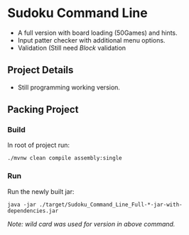 
# Sudoku Command Line
- A full version with board loading (50Games) and hints.
- Input patter checker with additional menu options.
- Validation (Still need *Block* validation
## Project Details
 * Still programming working version.

## Packing Project

### Build

In root of project run:

```
./mvnw clean compile assembly:single
```

### Run

Run the newly built jar:

```
java -jar ./target/Sudoku_Command_Line_Full-*-jar-with-dependencies.jar 
```

_Note: wild card was used for version in above command._
